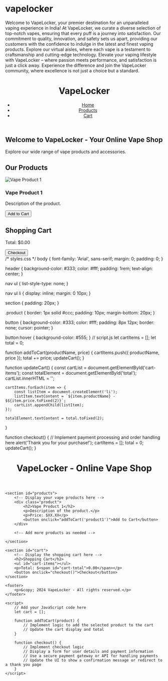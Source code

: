 # vapelocker
Welcome to VapeLocker, your premier destination for an unparalleled vaping experience in India! At VapeLocker, we curate a diverse selection of top-notch vapes, ensuring that every puff is a journey into satisfaction. Our commitment to quality, innovation, and safety sets us apart, providing our customers with the confidence to indulge in the latest and finest vaping products. Explore our virtual aisles, where each vape is a testament to craftsmanship and cutting-edge technology. Elevate your vaping lifestyle with VapeLocker – where passion meets performance, and satisfaction is just a click away. Experience the difference and join the VapeLocker community, where excellence is not just a choice but a standard.
<!DOCTYPE html>
<html lang="en">
<head>
    <meta charset="UTF-8">
    <meta name="viewport" content="width=device-width, initial-scale=1.0">
    <title>VapeLocker - Online Vape Shop</title>
    <link rel="stylesheet" href="styles.css">
</head>
<body>

<header>
    <h1>VapeLocker</h1>
    <nav>
        <ul>
            <li><a href="#home">Home</a></li>
            <li><a href="#products">Products</a></li>
            <li><a href="#cart">Cart</a></li>
        </ul>
    </nav>
</header>

<section id="home">
    <h2>Welcome to VapeLocker - Your Online Vape Shop</h2>
    <p>Explore our wide range of vape products and accessories.</p>
</section>

<section id="products">
    <h2>Our Products</h2>
    <div class="product">
        <img src="vape1.jpg" alt="Vape Product 1">
        <h3>Vape Product 1</h3>
        <p>Description of the product.</p>
        <button onclick="addToCart('Product 1', 29.99)">Add to Cart</button>
    </div>
    <!-- Add more product entries as needed -->
</section>

<section id="cart">
    <h2>Shopping Cart</h2>
    <ul id="cart-items"></ul>
    <p>Total: $<span id="total">0.00</span></p>
    <button onclick="checkout()">Checkout</button>
</section>

<script src="script.js"></script>

</body>
</html>
/* styles.css */
body {
    font-family: 'Arial', sans-serif;
    margin: 0;
    padding: 0;
}

header {
    background-color: #333;
    color: #fff;
    padding: 1rem;
    text-align: center;
}

nav ul {
    list-style-type: none;
}

nav ul li {
    display: inline;
    margin: 0 10px;
}

section {
    padding: 20px;
}

.product {
    border: 1px solid #ccc;
    padding: 10px;
    margin-bottom: 20px;
}

button {
    background-color: #333;
    color: #fff;
    padding: 8px 12px;
    border: none;
    cursor: pointer;
}

button:hover {
    background-color: #555;
}
// script.js
let cartItems = [];
let total = 0;

function addToCart(productName, price) {
    cartItems.push({ productName, price });
    total += price;
    updateCart();
}

function updateCart() {
    const cartList = document.getElementById('cart-items');
    const totalElement = document.getElementById('total');
    cartList.innerHTML = '';
    
    cartItems.forEach(item => {
        const listItem = document.createElement('li');
        listItem.textContent = `${item.productName} - $${item.price.toFixed(2)}`;
        cartList.appendChild(listItem);
    });

    totalElement.textContent = total.toFixed(2);
}

function checkout() {
    // Implement payment processing and order handling here
    alert('Thank you for your purchase!');
    cartItems = [];
    total = 0;
    updateCart();
}
<!DOCTYPE html>
<html lang="en">
<head>
    <meta charset="UTF-8">
    <meta name="viewport" content="width=device-width, initial-scale=1.0">
    <title>VapeLocker - Online Vape Shop</title>
    <style>
        /* Add your CSS styles here */
    </style>
</head>
<body>
    <header>
        <h1>VapeLocker - Online Vape Shop</h1>
    </header>

    <section id="products">
        <!-- Display your vape products here -->
        <div class="product">
            <h2>Vape Product 1</h2>
            <p>Description of the product.</p>
            <p>Price: $XX.XX</p>
            <button onclick="addToCart('product1')">Add to Cart</button>
        </div>

        <!-- Add more products as needed -->

    </section>

    <section id="cart">
        <!-- Display the shopping cart here -->
        <h2>Shopping Cart</h2>
        <ul id="cart-items"></ul>
        <p>Total: $<span id="cart-total">0.00</span></p>
        <button onclick="checkout()">Checkout</button>
    </section>

    <footer>
        <p>&copy; 2024 VapeLocker - All rights reserved.</p>
    </footer>

    <script>
        // Add your JavaScript code here
        let cart = [];

        function addToCart(product) {
            // Implement logic to add the selected product to the cart
            // Update the cart display and total
        }

        function checkout() {
            // Implement checkout logic
            // Display a form for user details and payment information
            // Use a secure payment gateway or API for handling payments
            // Update the UI to show a confirmation message or redirect to a thank you page
        }
    </script>
</body>
</html>

